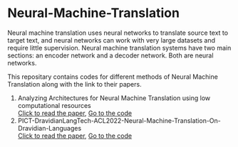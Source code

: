 # Neural-Machine-Translation

Neural machine translation uses neural networks to translate source text to target text, and neural networks can work with very large datasets and require little supervision. Neural machine translation systems have two main sections: an encoder network and a decoder network. Both are neural networks.

This repositary contains codes for different methods of Neural Machine Translation along with the link to their papers.

1. Analyzing Architectures for Neural Machine Translation using low computational resources <br />
   [Click to read the paper](https://aircconline.com/ijnlc/V10N5/10521ijnlc02.pdf), [Go to the code](https://github.com/ekdnam/ein_translate) 
2. PICT-DravidianLangTech-ACL2022-Neural-Machine-Translation-On-Dravidian-Languages <br />
   [Click to read the paper](https://aclanthology.org/2022.dravidianlangtech-1.28.pdf), [Go to the code](https://github.com/PICT-NLP/PICT-DravidianLangTech-ACL2022-Neural-Machine-Translation-On-Dravidian-Languages)


